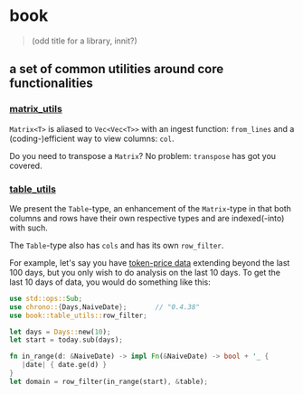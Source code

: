 # book

> (odd title for a library, innit?)

## a set of common utilities around core functionalities

### [matrix_utils](matrix_utils.rs)

`Matrix<T>` is aliased to `Vec<Vec<T>>` with an ingest function: 
`from_lines` and a (coding-)efficient way to view columns: `col`. 

Do you need to transpose a `Matrix`? No problem: `transpose` has got you 
covered.

### [table_utils](table_utils.rs)

We present the `Table`-type, an enhancement of the `Matrix`-type in that both
columns and rows have their own respective types and are indexed(-into) with
such.

The `Table`-type also has `cols` and has its own `row_filter`.

For example, let's say you have 
[token-price data](../../../data-files/csv/pivots.csv) extending beyond the last
100 days, but you only wish to do analysis on the last 10 days. To get the last
10 days of data, you would do something like this:

```Rust
use std::ops::Sub;
use chrono::{Days,NaiveDate};       // "0.4.38"
use book::table_utils::row_filter;

let days = Days::new(10);
let start = today.sub(days);

fn in_range(d: &NaiveDate) -> impl Fn(&NaiveDate) -> bool + '_ {
   |date| { date.ge(d) }
}
let domain = row_filter(in_range(start), &table);
```
